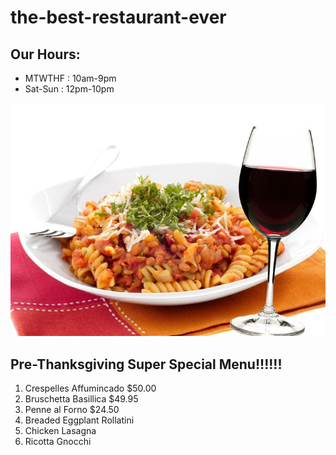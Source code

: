 # the-best-restaurant-ever

## Our Hours:
* MTWTHF : 10am-9pm
* Sat-Sun : 12pm-10pm


![](img/food.jpg)

## Pre-Thanksgiving Super Special Menu!!!!!!
1. Crespelles Affumincado    $50.00
2. Bruschetta Basillica      $49.95
3. Penne al Forno            $24.50
4. Breaded Eggplant Rollatini
5. Chicken Lasagna
6. Ricotta Gnocchi
